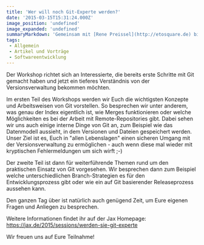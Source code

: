 ```yaml
---
title: 'Wer will noch Git-Experte werden?'
date: '2015-03-15T15:31:24.000Z'
image_position: 'undefined'
image_expanded: 'undefined'
summaryMarkdown: 'Gemeinsam mit [Rene Preissel](http://etosquare.de) biete ich auf der diesjährigen Jax im April einen ganztägigen Workshop rund um das Thema Git an'
tags:
 - Allgemein
 - Artikel und Vorträge
 - Softwareentwicklung
---
```


Der Workshop richtet sich an Interessierte, die bereits erste Schritte mit Git gemacht haben und jetzt ein tieferes Verständnis von der Versionsverwaltung bekommen möchten.

Im ersten Teil des Workshops werden wir Euch die wichtigsten Konzepte und Arbeitsweisen von Git vorstellen. So besprechen wir unter anderem, was genau der Index eigentlich ist, wie Merges funktionieren oder welche Möglichkeiten es bei der Arbeit mit Remote-Repositories gibt. Dabei sehen wir uns auch einige interne Dinge von Git an, zum Beispiel wie das Datenmodell aussieht, in dem Versionen und Dateien gespeichert werden. Unser Ziel ist es, Euch in "allen Lebenslagen" einen sicheren Umgang mit der Versionsverwaltung zu ermöglichen - auch wenn diese mal wieder mit kryptischen Fehlermeldungen um sich wirft ;-)

Der zweite Teil ist dann für weiterführende Themen rund um den praktischen Einsatz von Git vorgesehen. Wir besprechen dann zum Beispiel welche unterschiedlichen Branch-Strategien es für den Entwicklungsprozess gibt oder wie ein auf Git basierender Releaseprozess aussehen kann.

Den ganzen Tag über ist natürlich auch genügend Zeit, um Eure eigenen Fragen und Anliegen zu besprechen.

Weitere Informationen findet ihr auf der Jax Homepage: https://jax.de/2015/sessions/werden-sie-git-experte

Wir freuen uns auf Eure Teilnahme!﻿  
